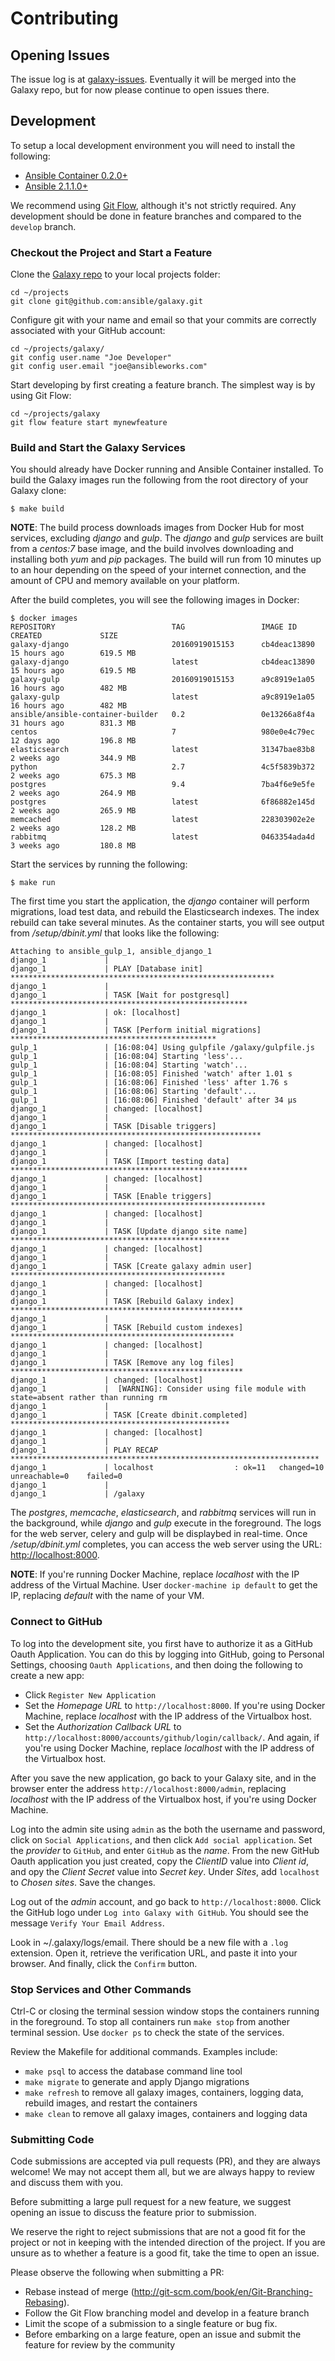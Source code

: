# Contributing

## Opening Issues

The issue log is at [galaxy-issues](https://github.com/ansible/galaxy-issues). Eventually it will be merged into the Galaxy repo, but for now please continue to open issues there.

## Development

To setup a local development environment you will need to install the following:

* [Ansible Container 0.2.0+](https://github.com/ansible/ansible-container)
* [Ansible 2.1.1.0+](https://github.com/ansible/ansible)

We recommend using [Git Flow](https://github.com/nvie/gitflow), although it's not strictly required. Any development 
should be done in feature branches and compared to the `develop` branch.

### Checkout the Project and Start a Feature

Clone the [Galaxy repo](https://github.com/ansible/galaxy) to your local projects folder:

```
cd ~/projects
git clone git@github.com:ansible/galaxy.git
```

Configure git with your name and email so that your commits are correctly associated with your GitHub account:

```
cd ~/projects/galaxy/
git config user.name "Joe Developer"
git config user.email "joe@ansibleworks.com"
```

Start developing by first creating a feature branch. The simplest way is by using Git Flow: 

```
cd ~/projects/galaxy
git flow feature start mynewfeature
```

### Build and Start the Galaxy Services

You should already have Docker running and Ansible Container installed. To build the Galaxy images run the following from the root directory of your Galaxy clone:

```
$ make build
```

**NOTE**: The build process downloads images from Docker Hub for most services, excluding *django* and *gulp*. The *django* and *gulp* services are built from a *centos:7* base image, and the build involves downloading and installing both *yum* and *pip* packages. The build will run from 10 minutes up to an hour depending on the speed of your internet connection, and the amount of CPU and memory available on your platform.

After the build completes, you will see the following images in Docker:

```
$ docker images
REPOSITORY                          TAG                 IMAGE ID            CREATED             SIZE
galaxy-django                       20160919015153      cb4deac13890        15 hours ago        619.5 MB
galaxy-django                       latest              cb4deac13890        15 hours ago        619.5 MB
galaxy-gulp                         20160919015153      a9c8919e1a05        16 hours ago        482 MB
galaxy-gulp                         latest              a9c8919e1a05        16 hours ago        482 MB
ansible/ansible-container-builder   0.2                 0e13266a8f4a        31 hours ago        831.3 MB
centos                              7                   980e0e4c79ec        12 days ago         196.8 MB
elasticsearch                       latest              31347bae83b8        2 weeks ago         344.9 MB
python                              2.7                 4c5f5839b372        2 weeks ago         675.3 MB
postgres                            9.4                 7ba4f6e9e5fe        2 weeks ago         264.9 MB
postgres                            latest              6f86882e145d        2 weeks ago         265.9 MB
memcached                           latest              228303902e2e        2 weeks ago         128.2 MB
rabbitmq                            latest              0463354ada4d        3 weeks ago         180.8 MB
```

Start the services by running the following:

```
$ make run
```

The first time you start the application, the *django* container will perform migrations, load test data, and rebuild the Elasticsearch indexes. The index rebuild can take several minutes. As the container starts, you will see output from */setup/dbinit.yml* that looks like the following:

```
Attaching to ansible_gulp_1, ansible_django_1
django_1             |
django_1             | PLAY [Database init] ***********************************************************
django_1             |
django_1             | TASK [Wait for postgresql] *****************************************************
django_1             | ok: [localhost]
django_1             |
django_1             | TASK [Perform initial migrations] **********************************************
gulp_1               | [16:08:04] Using gulpfile /galaxy/gulpfile.js
gulp_1               | [16:08:04] Starting 'less'...
gulp_1               | [16:08:04] Starting 'watch'...
gulp_1               | [16:08:05] Finished 'watch' after 1.01 s
gulp_1               | [16:08:06] Finished 'less' after 1.76 s
gulp_1               | [16:08:06] Starting 'default'...
gulp_1               | [16:08:06] Finished 'default' after 34 μs
django_1             | changed: [localhost]
django_1             |
django_1             | TASK [Disable triggers] ********************************************************
django_1             | changed: [localhost]
django_1             |
django_1             | TASK [Import testing data] *****************************************************
django_1             | changed: [localhost]
django_1             |
django_1             | TASK [Enable triggers] *********************************************************
django_1             | changed: [localhost]
django_1             |
django_1             | TASK [Update django site name] *************************************************
django_1             | changed: [localhost]
django_1             |
django_1             | TASK [Create galaxy admin user] ************************************************
django_1             | changed: [localhost]
django_1             |
django_1             | TASK [Rebuild Galaxy index] ****************************************************
django_1             |
django_1             | TASK [Rebuild custom indexes] **************************************************
django_1             | changed: [localhost]
django_1             |
django_1             | TASK [Remove any log files] ****************************************************
django_1             | changed: [localhost]
django_1             |  [WARNING]: Consider using file module with state=absent rather than running rm
django_1             |
django_1             | TASK [Create dbinit.completed] *************************************************
django_1             | changed: [localhost]
django_1             |
django_1             | PLAY RECAP *********************************************************************
django_1             | localhost                  : ok=11   changed=10   unreachable=0    failed=0
django_1             |
django_1             | /galaxy
```

The *postgres*, *memcache*, *elasticsearch*, and *rabbitmq* services will run in the background, while *django* and *gulp* execute in the foreground. The logs for the web server, celery and gulp will be displaybed in real-time. Once */setup/dbinit.yml* completes, you can access the web server using the URL: [http://localhost:8000](http://localhost:8000).

**NOTE**: If you're running Docker Machine, replace *localhost* with the IP address of the Virtual Machine. User `docker-machine ip default` to get the IP, replacing *default* with the name of your VM.

### Connect to GitHub

To log into the development site, you first have to authorize it as a GitHub Oauth Application. You can do this by logging 
into GitHub, going to Personal Settings, choosing `Oauth Applications`, and then doing the following to create a new app:

- Click `Register New Application`
- Set the *Homepage URL* to `http://localhost:8000`. If you're using Docker Machine, replace *localhost* with the IP address 
of the Virtualbox host.
- Set the *Authorization Callback URL* to `http://localhost:8000/accounts/github/login/callback/`. And again, if you're using 
Docker Machine, replace *localhost* with the IP address of the Virtualbox host.

After you save the new application, go back to your Galaxy site, and in the browser enter the address 
`http://localhost:8000/admin`, replacing *localhost* with the IP address of the Virtualbox host, if you're using Docker 
Machine.

Log into the admin site using `admin` as the both the username and password, click on `Social Applications`, and then click 
`Add social application`. Set the *provider* to `GitHub`, and enter `GitHub` as the *name*. From the new GitHub Oauth 
application you just created, copy the *ClientID* value into *Client id*, and opy the *Client Secret* value into *Secret key*. 
Under *Sites*, add `localhost` to *Chosen sites*. Save the changes.

Log out of the *admin* account, and go back to `http://localhost:8000`. Click the GitHub logo under `Log into Galaxy with GitHub`.
You should see the message `Verify Your Email Address`.

Look in ~/.galaxy/logs/email. There should be a new file with a `.log` extension. Open it, retrieve the verification URL, and
paste it into your browser. And finally, click the `Confirm` button.

### Stop Services and Other Commands

Ctrl-C or closing the terminal session window stops the containers running in the foreground. To stop all containers 
run `make stop` from another terminal session. Use `docker ps` to check the state of the services.

Review the Makefile for additional commands. Examples include:

- `make psql` to access the database command line tool 
- `make migrate` to generate and apply Django migrations
- `make refresh` to remove all galaxy images, containers, logging data, rebuild images, and restart the containers 
- `make clean` to remove all galaxy images, containers and logging data

### Submitting Code

Code submissions are accepted via pull requests (PR), and they are always welcome! We may not accept them all, but we are 
always happy to review and discuss them with you.

Before submitting a large pull request for a new feature, we suggest opening an issue to discuss the feature prior to 
submission.

We reserve the right to reject submissions that are not a good fit for the project or not in keeping with the intended 
direction of the project. If you are unsure as to whether a feature is a good fit, take the time to open an issue.

Please observe the following when submitting a PR:

* Rebase instead of merge (http://git-scm.com/book/en/Git-Branching-Rebasing).
* Follow the Git Flow branching model and develop in a feature branch
* Limit the scope of a submission to a single feature or bug fix.
* Before embarking on a large feature, open an issue and submit the feature for review by the community



